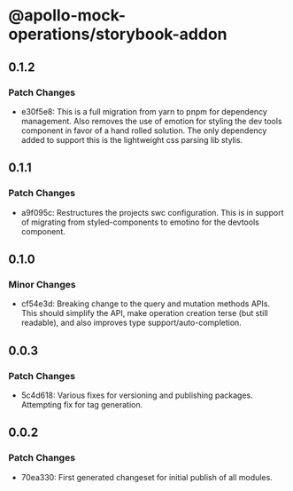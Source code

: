 # @apollo-mock-operations/storybook-addon

## 0.1.2

### Patch Changes

- e30f5e8: This is a full migration from yarn to pnpm for dependency management. Also removes the
  use of emotion for styling the dev tools component in favor of a hand rolled solution. The only
  dependency added to support this is the lightweight css parsing lib stylis.

## 0.1.1

### Patch Changes

- a9f095c: Restructures the projects swc configuration. This is in support of migrating from
  styled-components to emotino for the devtools component.

## 0.1.0

### Minor Changes

- cf54e3d: Breaking change to the query and mutation methods APIs. This should simplify the API,
  make operation creation terse (but still readable), and also improves type
  support/auto-completion.

## 0.0.3

### Patch Changes

- 5c4d618: Various fixes for versioning and publishing packages. Attempting fix for tag generation.

## 0.0.2

### Patch Changes

- 70ea330: First generated changeset for initial publish of all modules.
